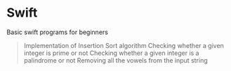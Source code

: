 # Swift

Basic swift programs for beginners

> Implementation of Insertion Sort algorithm
> Checking whether a given integer is prime or not
> Checking whether a given integer is a palindrome or not
> Removing all the vowels from the input string
